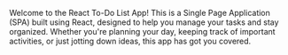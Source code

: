 Welcome to the React To-Do List App! This is a Single Page Application (SPA) built using React, designed to help you manage your tasks and stay organized. Whether you're planning your day, keeping track of important activities, or just jotting down ideas, this app has got you covered.
